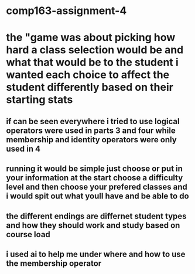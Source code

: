 # comp163-assignment-4
# the "game was about picking how hard a class selection would be and what that would be to the student i wanted each choice to affect the student differently based on their starting stats
## if can be seen everywhere i tried to use logical operators were used in parts 3 and four while membership and identity operators were only used in 4
## running it would be simple just choose or put in your information at the start choose a difficulty level and then choose your prefered classes and i would spit out what youll have and be able to do
## the different endings are differnet student types and how they should work and study based on course load
## i used ai to help me under where and how to use the membership operator
